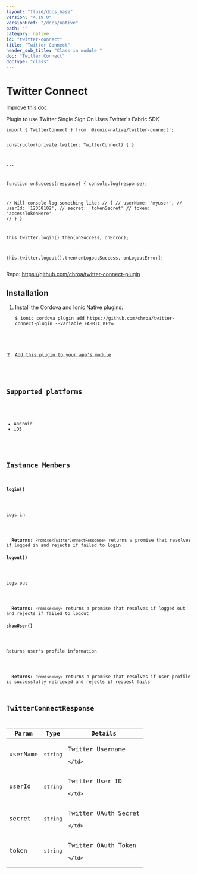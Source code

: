 ```yaml
---
layout: "fluid/docs_base"
version: "4.19.0"
versionHref: "/docs/native"
path: ""
category: native
id: "twitter-connect"
title: "Twitter Connect"
header_sub_title: "Class in module "
doc: "Twitter Connect"
docType: "class"
---
```


<h1 class="api-title">Twitter Connect</h1>

<a class="improve-v2-docs" href="http://github.com/ionic-team/ionic-native/edit/master/src/@ionic-native/plugins/twitter-connect/index.ts#L20">
  Improve this doc
</a>







<p>Plugin to use Twitter Single Sign On
Uses Twitter&#39;s Fabric SDK</p>
<pre><code class="lang-typescript">import { TwitterConnect } from &#39;@ionic-native/twitter-connect&#39;;

constructor(private twitter: TwitterConnect) { }

...

function onSuccess(response) {
  console.log(response);

  // Will console log something like:
  // {
  //   userName: &#39;myuser&#39;,
  //   userId: &#39;12358102&#39;,
  //   secret: &#39;tokenSecret&#39;
  //   token: &#39;accessTokenHere&#39;
  // }
}

this.twitter.login().then(onSuccess, onError);

this.twitter.logout().then(onLogoutSuccess, onLogoutError);
</code></pre>


<p>Repo:
  <a href="https://github.com/chroa/twitter-connect-plugin">
    https://github.com/chroa/twitter-connect-plugin
  </a>
</p>


<h2><a class="anchor" name="installation" href="#installation"></a>Installation</h2>
<ol class="installation">
  <li>Install the Cordova and Ionic Native plugins:<br>
    <pre><code class="nohighlight">$ ionic cordova plugin add https://github.com/chroa/twitter-connect-plugin --variable FABRIC_KEY=<Fabric API Key&gt; --variable TWITTER_KEY=<Twitter Consumer Key&gt; --variable TWITTER_SECRET=<Twitter Consumer Secret&gt;
$ npm install --save @ionic-native/twitter-connect
</code></pre>
  </li>
  <li><a href="https://ionicframework.com/docs/native/#Add_Plugins_to_Your_App_Module">Add this plugin to your app's module</a></li>
</ol>



<h2><a class="anchor" name="platforms" href="#platforms"></a>Supported platforms</h2>
<ul>
  <li>Android</li><li>iOS</li>
</ul>












<h2><a class="anchor" name="instance-members" href="#instance-members"></a>Instance Members</h2>
<h3><a class="anchor" name="login" href="#login"></a><code>login()</code></h3>


Logs in


<div class="return-value" markdown="1">
  <i class="icon ion-arrow-return-left"></i>
  <b>Returns:</b> <code>Promise&lt;TwitterConnectResponse&gt;</code> returns a promise that resolves if logged in and rejects if failed to login
</div><h3><a class="anchor" name="logout" href="#logout"></a><code>logout()</code></h3>


Logs out


<div class="return-value" markdown="1">
  <i class="icon ion-arrow-return-left"></i>
  <b>Returns:</b> <code>Promise&lt;any&gt;</code> returns a promise that resolves if logged out and rejects if failed to logout
</div><h3><a class="anchor" name="showUser" href="#showUser"></a><code>showUser()</code></h3>


Returns user's profile information


<div class="return-value" markdown="1">
  <i class="icon ion-arrow-return-left"></i>
  <b>Returns:</b> <code>Promise&lt;any&gt;</code> returns a promise that resolves if user profile is successfully retrieved and rejects if request fails
</div>





<h2><a class="anchor" name="TwitterConnectResponse" href="#TwitterConnectResponse"></a>TwitterConnectResponse</h2>

<table class="table param-table" style="margin:0;">
  <thead>
  <tr>
    <th>Param</th>
    <th>Type</th>
    <th>Details</th>
  </tr>
  </thead>
  <tbody>
  
  <tr>
    <td>
      userName
    </td>
    <td>
      <code>string</code>
    </td>
    <td>
      <p>Twitter Username</p>

      
    </td>
  </tr>
  
  <tr>
    <td>
      userId
    </td>
    <td>
      <code>string</code>
    </td>
    <td>
      <p>Twitter User ID</p>

      
    </td>
  </tr>
  
  <tr>
    <td>
      secret
    </td>
    <td>
      <code>string</code>
    </td>
    <td>
      <p>Twitter OAuth Secret</p>

      
    </td>
  </tr>
  
  <tr>
    <td>
      token
    </td>
    <td>
      <code>string</code>
    </td>
    <td>
      <p>Twitter OAuth Token</p>

      
    </td>
  </tr>
  
  </tbody>
</table>





